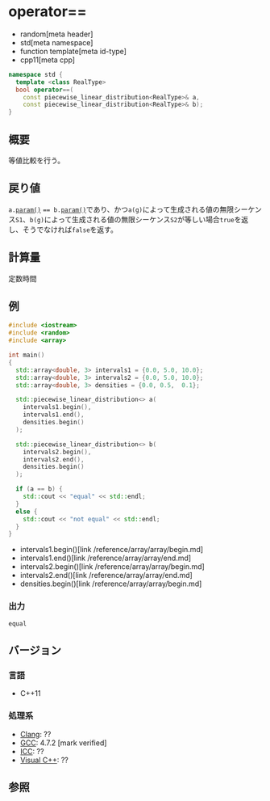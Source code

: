 # operator==
* random[meta header]
* std[meta namespace]
* function template[meta id-type]
* cpp11[meta cpp]

```cpp
namespace std {
  template <class RealType>
  bool operator==(
    const piecewise_linear_distribution<RealType>& a,
    const piecewise_linear_distribution<RealType>& b);
}
```

## 概要
等値比較を行う。


## 戻り値
`a.`[`param()`](param.md) `== b.`[`param()`](param.md)であり、かつ`a(g)`によって生成される値の無限シーケンス`S1`、`b(g)`によって生成される値の無限シーケンス`S2`が等しい場合`true`を返し、そうでなければ`false`を返す。


## 計算量
定数時間


## 例
```cpp example
#include <iostream>
#include <random>
#include <array>

int main()
{
  std::array<double, 3> intervals1 = {0.0, 5.0, 10.0};
  std::array<double, 3> intervals2 = {0.0, 5.0, 10.0};
  std::array<double, 3> densities = {0.0, 0.5,  0.1};

  std::piecewise_linear_distribution<> a(
    intervals1.begin(),
    intervals1.end(),
    densities.begin()
  );

  std::piecewise_linear_distribution<> b(
    intervals2.begin(),
    intervals2.end(),
    densities.begin()
  );

  if (a == b) {
    std::cout << "equal" << std::endl;
  }
  else {
    std::cout << "not equal" << std::endl;
  }
}
```
* intervals1.begin()[link /reference/array/array/begin.md]
* intervals1.end()[link /reference/array/array/end.md]
* intervals2.begin()[link /reference/array/array/begin.md]
* intervals2.end()[link /reference/array/array/end.md]
* densities.begin()[link /reference/array/array/begin.md]

### 出力
```
equal
```

## バージョン
### 言語
- C++11

### 処理系
- [Clang](/implementation.md#clang): ??
- [GCC](/implementation.md#gcc): 4.7.2 [mark verified]
- [ICC](/implementation.md#icc): ??
- [Visual C++](/implementation.md#visual_cpp): ??


## 参照
